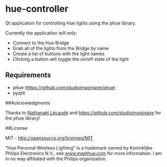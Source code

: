# hue-controller
Qt application for controlling Hue lights using the phue library.

Currently the application will only:
- Connect to the Hue Bridge
- Grab all of the lights from the Bridge by name
- Create a list of buttons with the light names
- Clicking a button will toggle the on/off state of the light

## Requirements
- phue (https://github.com/studioimaginaire/phue)
- pyqt4

##Acknowledgments

Thanks to [Nathanaël Lécaudé](https://github.com/natcl) and https://github.com/studioimaginaire for the phue library!

##License

MIT - http://opensource.org/licenses/MIT

"Hue Personal Wireless Lighting" is a trademark owned by Koninklijke Philips Electronics N.V., see www.meethue.com for more information.
I am in no way affiliated with the Philips organization.
